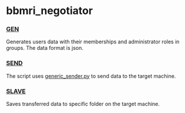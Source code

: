 # bbmri_negotiator

### [GEN](../concepts/gen.md)

Generates users data with their memberships and administrator roles in groups. The data format is json.

### [SEND](../concepts/send.md)

The script uses [generic_sender.py](../modules/generic_sender.md) to send data to the target machine.

### [SLAVE](../concepts/slave.md)

Saves transferred data to specific folder on the target machine.